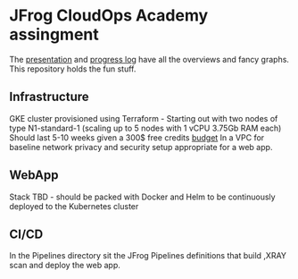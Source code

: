 # JFrog CloudOps Academy assingment

The [presentation](https://docs.google.com/presentation/d/1XvnEW1cEjiBeC15jvV3y43F64erx_X4gy3zZALFlues/edit?usp=sharing) and [progress log](https://docs.google.com/document/d/1khGnESiR1ZnPfzO4LV80Ckcaqe7u98KU-u8u_lBW0xI/edit?usp=sharing) have all the overviews and fancy graphs. This repository holds the fun stuff.



## Infrastructure

GKE cluster provisioned using Terraform - 
Starting out with two nodes of type  N1-standard-1 (scaling up to 5 nodes with 1 vCPU 3.75Gb RAM each)
Should last 5-10 weeks given a 300$ free credits [budget](https://cloud.google.com/compute/vm-instance-pricing#n1_predefined) 
In a VPC for baseline network privacy and security setup appropriate for a web app.

## WebApp

Stack TBD - should be packed with Docker and Helm to be continuously deployed to the Kubernetes cluster

## CI/CD 
In the Pipelines directory sit the JFrog Pipelines definitions that build ,XRAY scan and deploy the web app.

<!-- 
A bit of IAM prep to be automated / clenest path to a working $ terraform apply
gcloud iam service-accounts create terraform-gke

gcloud projects add-iam-policy-binding cloudopsacademy --member="serviceAccount:terraform-gke@cloudopsacademy.iam.gserviceaccount.com" --role="roles/owner"

gcloud iam service-accounts keys create key_terraform-gke.json --iam-account=terraform-gke@cloudopsacademy.iam.gserviceaccount.com

export GOOGLE_APPLICATION_CREDENTIALS="/home/saar/Desktop/CloudOpsAcademy/SecConfig/key_terraform-gke.json" 

gcloud services enable compute.googleapis.com 
gcloud services enable container.googleapis.com

<!-- Aligning the projectID for Terraform and gcloud is essential!!! -->
<!-- gcloud config set project cloudopsacademy
export TF_VAR_project=$(gcloud config get-value project) --> 
